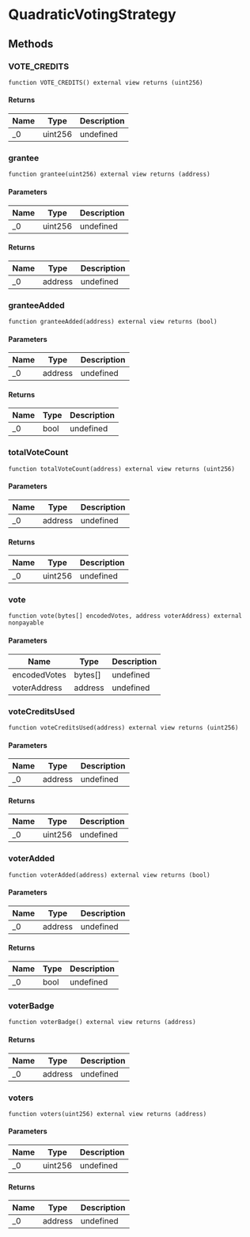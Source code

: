 # QuadraticVotingStrategy









## Methods

### VOTE_CREDITS

```solidity
function VOTE_CREDITS() external view returns (uint256)
```






#### Returns

| Name | Type | Description |
|---|---|---|
| _0 | uint256 | undefined |

### grantee

```solidity
function grantee(uint256) external view returns (address)
```





#### Parameters

| Name | Type | Description |
|---|---|---|
| _0 | uint256 | undefined |

#### Returns

| Name | Type | Description |
|---|---|---|
| _0 | address | undefined |

### granteeAdded

```solidity
function granteeAdded(address) external view returns (bool)
```





#### Parameters

| Name | Type | Description |
|---|---|---|
| _0 | address | undefined |

#### Returns

| Name | Type | Description |
|---|---|---|
| _0 | bool | undefined |

### totalVoteCount

```solidity
function totalVoteCount(address) external view returns (uint256)
```





#### Parameters

| Name | Type | Description |
|---|---|---|
| _0 | address | undefined |

#### Returns

| Name | Type | Description |
|---|---|---|
| _0 | uint256 | undefined |

### vote

```solidity
function vote(bytes[] encodedVotes, address voterAddress) external nonpayable
```





#### Parameters

| Name | Type | Description |
|---|---|---|
| encodedVotes | bytes[] | undefined |
| voterAddress | address | undefined |

### voteCreditsUsed

```solidity
function voteCreditsUsed(address) external view returns (uint256)
```





#### Parameters

| Name | Type | Description |
|---|---|---|
| _0 | address | undefined |

#### Returns

| Name | Type | Description |
|---|---|---|
| _0 | uint256 | undefined |

### voterAdded

```solidity
function voterAdded(address) external view returns (bool)
```





#### Parameters

| Name | Type | Description |
|---|---|---|
| _0 | address | undefined |

#### Returns

| Name | Type | Description |
|---|---|---|
| _0 | bool | undefined |

### voterBadge

```solidity
function voterBadge() external view returns (address)
```






#### Returns

| Name | Type | Description |
|---|---|---|
| _0 | address | undefined |

### voters

```solidity
function voters(uint256) external view returns (address)
```





#### Parameters

| Name | Type | Description |
|---|---|---|
| _0 | uint256 | undefined |

#### Returns

| Name | Type | Description |
|---|---|---|
| _0 | address | undefined |




